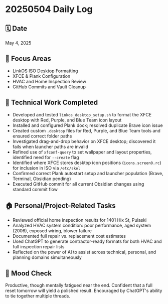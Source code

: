 # 20250504 Daily Log

## 🗓️ Date
May 4, 2025

## 🧠 Focus Areas
- LinkOS ISO Desktop Formatting
- XFCE & Plank Configuration
- HVAC and Home Inspection Review
- GitHub Commits and Vault Cleanup

## 🔧 Technical Work Completed
- Developed and tested `linkos_desktop_setup.sh` to format the XFCE desktop with Red, Purple, and Blue Team icon layout
- Installed and configured Plank dock; resolved duplicate Brave icon issue
- Created custom `.desktop` files for Red, Purple, and Blue Team tools and ensured correct folder paths
- Investigated drag-and-drop behavior on XFCE desktop; discovered it fails when launcher paths are invalid
- Refined use of `xfconf-query` to set wallpaper and layout properties, identified need for `--create` flag
- Identified where XFCE stores desktop icon positions (`icons.screen0.rc`) for inclusion in ISO via `/etc/skel`
- Confirmed correct Plank autostart setup and launcher population (Brave, Terminal, Obsidian pending)
- Executed GitHub commit for all current Obsidian changes using standard commit flow

## 🏠 Personal/Project-Related Tasks
- Reviewed official home inspection results for 1401 Hix St, Pulaski
- Analyzed HVAC system condition: poor performance, aged system (2006), exposed wiring, blower failure
- Documented full repair vs. replacement cost estimates
- Used ChatGPT to generate contractor-ready formats for both HVAC and full inspection repair lists
- Reflected on the power of AI to assist across technical, personal, and planning domains simultaneously

## 🧭 Mood Check
Productive, though mentally fatigued near the end. Confident that a full reset tomorrow will yield a polished result. Encouraged by ChatGPT's ability to tie together multiple threads.
